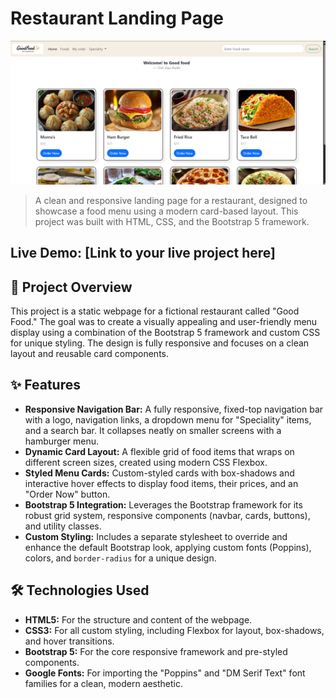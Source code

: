 # Restaurant Landing Page

![Restaurant Webpage Screenshot](./screenshot.png) 
> A clean and responsive landing page for a restaurant, designed to showcase a food menu using a modern card-based layout.
> This project was built with HTML, CSS, and the Bootstrap 5 framework.

**Live Demo:** [Link to your live project here] 
---

## 🚀 Project Overview

This project is a static webpage for a fictional restaurant called "Good Food." 
The goal was to create a visually appealing and user-friendly menu display using a combination of the Bootstrap 5 framework and custom CSS for unique styling. 
The design is fully responsive and focuses on a clean layout and reusable card components.

## ✨ Features

* **Responsive Navigation Bar:** A fully responsive, fixed-top navigation bar with a logo, navigation links, a dropdown menu for "Speciality" items, and a search bar. It collapses neatly on smaller screens with a hamburger menu.
* **Dynamic Card Layout:** A flexible grid of food items that wraps on different screen sizes, created using modern CSS Flexbox.
* **Styled Menu Cards:** Custom-styled cards with box-shadows and interactive hover effects to display food items, their prices, and an "Order Now" button.
* **Bootstrap 5 Integration:** Leverages the Bootstrap framework for its robust grid system, responsive components (navbar, cards, buttons), and utility classes.
* **Custom Styling:** Includes a separate stylesheet to override and enhance the default Bootstrap look, applying custom fonts (Poppins), colors, and `border-radius` for a unique design.

## 🛠️ Technologies Used

* **HTML5:** For the structure and content of the webpage.
* **CSS3:** For all custom styling, including Flexbox for layout, box-shadows, and hover transitions.
* **Bootstrap 5:** For the core responsive framework and pre-styled components.
* **Google Fonts:** For importing the "Poppins" and "DM Serif Text" font families for a clean, modern aesthetic.
